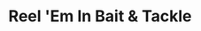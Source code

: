 ---
title: "Reel 'Em In Bait & Tackle"
url: /sebastian/reel-em-in-bait-and-tackle/
shop: fishing
---